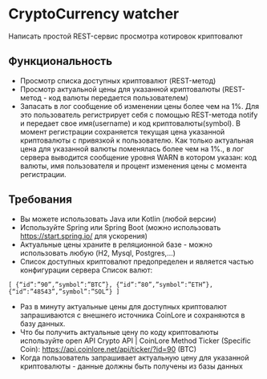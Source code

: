 # CryptoСurrency watcher

Написать простой REST-сервис просмотра котировок криптовалют

## Функциональность

- Просмотр списка доступных криптовалют (REST-метод)
- Просмотр актуальной цены для указанной криптовалюты (REST-метод - код валюты передается пользователем)
- Запасать в лог сообщение об изменении цены более чем на 1%. Для это пользователь регистрирует себя с помощью REST-метода notify и передает свое имя(username) и код криптовалюты(symbol). В момент регистрации cохраняется текущая цена указанной криптовалюты с привязкой к пользователю. Как только актуальная цена для указанной валюты поменялась более чем на 1%., в лог сервера выводится сообщение уровня WARN в котором указан: код валюты, имя пользователя и процент изменения цены с момента регистрации.

## Требования

- Вы можете использовать Java или Kotlin (любой версии)
- Используйте Spring или Spring Boot (можно использовать https://start.spring.io/ для ускорения)
- Актуальные цены храните в реляционной базе - можно использовать любую (H2, Mysql, Postgres,…)
- Cписок доступных криптовалют предопределен и является частью конфигурации сервера
Список валют:
```
[ {“id”:”90”,”symbol”:”BTC”}, {“id”:”80”,”symbol”:”ETH”}, {“id”:”48543”,”symbol”:”SOL”} ]
```
- Раз в минуту актуальные цены для доступных криптовалют запрашиваются c внешнего источника CoinLore и сохраняются в базу данных.
- Что бы получить актуальные цену по коду криптовалюты используйте open API Crypto API | CoinLore 
  Меthod Ticker (Specific Coin): https://api.coinlore.net/api/ticker/?id=90 (BTC)
- Когда пользователь запрашивает актуальную цену для указанной криптовалюты - данные должны быть получены из базы данных
